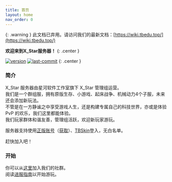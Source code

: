 ```yaml
---
title: 首页
layout: home
nav_order: 0
---
```


{: .warning }
此文档已弃用。请访问我们的最新文档：[https://wiki.tbedu.top/](https://wiki.tbedu.top/)

**欢迎来到X_Star服务器！**
{: .center }

[![version](https://img.shields.io/github/v/release/TBedu/X_Star-Server-Docs?display_name=release)](https://github.com/TBedu/X_Star-Server-Docs/releases)
[![last-commit](https://img.shields.io/github/last-commit/TBedu/X_Star-Server-Docs)](https://github.com/TBedu/X_Star-Server-Docs)
{: .center }

### 简介
X_Star 服务器由星河软件工作室旗下 X_Star 管理组运营。  
我们是一个群组服，拥有原版生存、小游戏、起床战争、机械动力4个子服，未来还会添加新玩法。  
不管是在一方静谧之中享受游戏人生，还是构建专属自己的科技世界，亦或是体验 PvP 的欢乐，我们这里都能体验。  
我们玩家群体和谐友善，管理组活跃，欢迎新玩家游玩。   

服务器支持使用[正版账号](https://www.minecraft.net/)（[获取](https://www.minecraft.net/zh-hans/store/minecraft-deluxe-collection-pc)）、[TBSkin](https://skin.tbedu.top)登入，无白名单。   

赶快加入吧！

### 开始
你可以从[这里]({{site.baseurl}}/wiki/getting-started/join.html)加入我们的社群。  
阅读[进服指南]({{site.baseurl}}/wiki/getting-started/QuickPlay.html)以开始游玩。
